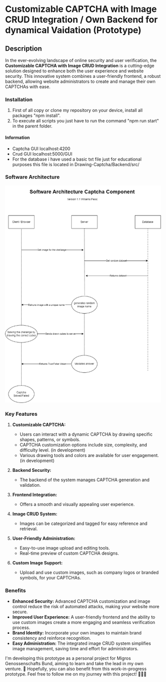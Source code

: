 # Customizable CAPTCHA with Image CRUD Integration / Own Backend for dynamical Vaidation (Prototype)

## Description

In the ever-evolving landscape of online security and user verification, the **Customizable CAPTCHA with Image CRUD Integration** is a cutting-edge solution designed to enhance both the user experience and website security. This innovative system combines a user-friendly frontend, a robust backend, allowing website administrators to create and manage their own CAPTCHAs with ease.

### Installation
1. First of all copy or clone my repository on your device, install all packages "npm install".
2. To execute all scripts you just have to run the command "npm run start" in the parent folder.

#### Information
- Captcha GUI localhost:4200
- Crud GUI localhost:5000/GUI
- For the database i have used a basic txt file just for educational purposes this file is located in Drawing-Captcha/Backend/src/

### Software Architecture

![SoftwareArchitecture](./readmeSrc/Architecture.png)  


### Key Features

1. **Customizable CAPTCHA:**
   - Users can interact with a dynamic CAPTCHA by drawing specific shapes, patterns, or symbols.
   - CAPTCHA customization options include size, complexity, and difficulty level. (in development)
   - Various drawing tools and colors are available for user engagement. (in development)

2. **Backend Security:**
   - The backend of the system manages CAPTCHA generation and validation.

3. **Frontend Integration:**
   - Offers a smooth and visually appealing user experience.

4. **Image CRUD System:**
   - Images can be categorized and tagged for easy reference and retrieval.

5. **User-Friendly Administration:**
   - Easy-to-use image upload and editing tools.
   - Real-time preview of custom CAPTCHA designs.

6. **Custom Image Support:**
   - Upload and use custom images, such as company logos or branded symbols, for your CAPTCHAs.


### Benefits

- **Enhanced Security:** Advanced CAPTCHA customization and image control reduce the risk of automated attacks, making your website more secure.
- **Improved User Experience:** A user-friendly frontend and the ability to use custom images create a more engaging and seamless verification process.
- **Brand Identity:** Incorporate your own images to maintain brand consistency and reinforce recognition.
- **Easy Administration:** The integrated image CRUD system simplifies image management, saving time and effort for administrators.

I'm developing this prototype as a personal project for Migros Genossenschafts Bund, aiming to learn and take the lead in my own venture. 🚀 Hopefully, you can also benefit from this work-in-progress prototype. Feel free to follow me on my journey with this project! 🌱👨‍💻

